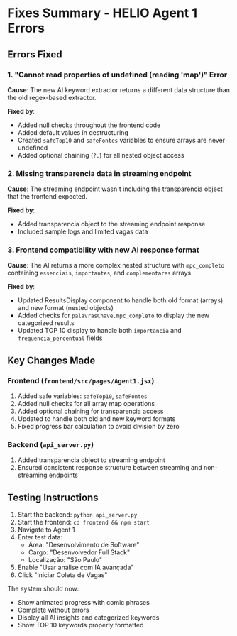 # Fixes Summary - HELIO Agent 1 Errors

## Errors Fixed

### 1. "Cannot read properties of undefined (reading 'map')" Error
**Cause**: The new AI keyword extractor returns a different data structure than the old regex-based extractor.

**Fixed by**:
- Added null checks throughout the frontend code
- Added default values in destructuring
- Created `safeTop10` and `safeFontes` variables to ensure arrays are never undefined
- Added optional chaining (`?.`) for all nested object access

### 2. Missing transparencia data in streaming endpoint
**Cause**: The streaming endpoint wasn't including the transparencia object that the frontend expected.

**Fixed by**:
- Added transparencia object to the streaming endpoint response
- Included sample logs and limited vagas data

### 3. Frontend compatibility with new AI response format
**Cause**: The AI returns a more complex nested structure with `mpc_completo` containing `essenciais`, `importantes`, and `complementares` arrays.

**Fixed by**:
- Updated ResultsDisplay component to handle both old format (arrays) and new format (nested objects)
- Added checks for `palavrasChave.mpc_completo` to display the new categorized results
- Updated TOP 10 display to handle both `importancia` and `frequencia_percentual` fields

## Key Changes Made

### Frontend (`frontend/src/pages/Agent1.jsx`)
1. Added safe variables: `safeTop10`, `safeFontes`
2. Added null checks for all array map operations
3. Added optional chaining for transparencia access
4. Updated to handle both old and new keyword formats
5. Fixed progress bar calculation to avoid division by zero

### Backend (`api_server.py`)
1. Added transparencia object to streaming endpoint
2. Ensured consistent response structure between streaming and non-streaming endpoints

## Testing Instructions

1. Start the backend: `python api_server.py`
2. Start the frontend: `cd frontend && npm start`
3. Navigate to Agent 1
4. Enter test data:
   - Área: "Desenvolvimento de Software"
   - Cargo: "Desenvolvedor Full Stack"
   - Localização: "São Paulo"
5. Enable "Usar análise com IA avançada"
6. Click "Iniciar Coleta de Vagas"

The system should now:
- Show animated progress with comic phrases
- Complete without errors
- Display all AI insights and categorized keywords
- Show TOP 10 keywords properly formatted